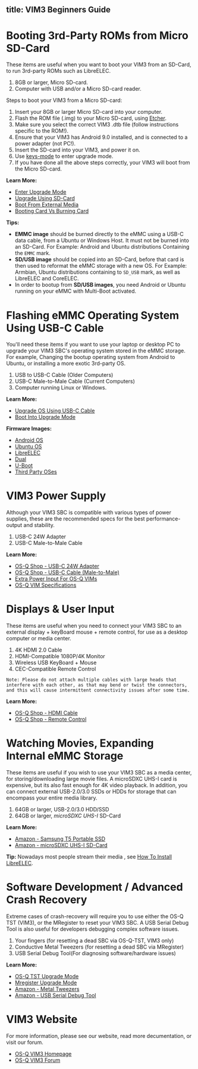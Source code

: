 title: VIM3 Beginners Guide
---

# Booting 3rd-Party ROMs from Micro SD-Card
These items are useful when you want to boot your VIM3 from an SD-Card, to run 3rd-party ROMs such as LibreELEC.

1. 8GB or larger, Micro SD-card.
2. Computer with USB and/or a Micro SD-card reader.

Steps to boot your VIM3 from a Micro SD-card:

1. Insert your 8GB or larger Micro SD-card into your computer.
2. Flash the ROM file (.img) to your Micro SD-card, using [Etcher](https://www.balena.io/etcher/).
3. Make sure you select the correct VIM3 .dtb file (follow instructions specific to the ROM!).
4. Ensure that your VIM3 has Android 9.0 installed, and is connected to a power adapter (not PC!).
5. Insert the SD-card into your VIM3, and power it on.
6. Use [keys-mode](https://docs.OS-Q.com/vim3/HowtoBootIntoUpgradeMode.html) to enter upgrade mode.
7. If you have done all the above steps correctly, your VIM3 will boot from the Micro SD-card.

**Learn More:**
* [Enter Upgrade Mode](https://docs.OS-Q.com/vim3/HowtoBootIntoUpgradeMode.html)
* [Upgrade Using SD-Card](https://docs.OS-Q.com/vim3/UpgradeViaTFBurningCard.html)
* [Boot From External Media](https://docs.OS-Q.com/vim3/BootFromExtMedia.html)
* [Booting Card Vs Burning Card](https://docs.OS-Q.com/vim3/BootingCardVsBurningCard.html)

**Tips:**
* **EMMC image** should be burned directly to the eMMC using a USB-C data cable, from a Ubuntu or Windows Host. It must not be burned into an SD-Card. For Example: Android and Ubuntu distributions Containing the `EMMC` mark.
* **SD/USB image** should be copied into an SD-Card, before that card is then used to reformat the eMMC storage with a new OS. For Example: Armbian, Ubuntu distributions containing to `SD_USB` mark, as well as LibreELEC and CoreELEC.
* In order to bootup from **SD/USB images**, you need Android or Ubuntu running on your eMMC with Multi-Boot activated.

# Flashing eMMC Operating System Using USB-C Cable
You'll need these items if you want to use your laptop or desktop PC to upgrade your VIM3 SBC's operating system stored in the eMMC storage. For example, Changing the bootup operating system from Android to Ubuntu, or installing a more exotic 3rd-party OS.

1. USB to USB-C Cable (Older Computers)
2. USB-C Male-to-Male Cable (Current Computers)
3. Computer running Linux or Windows.

**Learn More:**
* [Upgrade OS Using USB-C Cable](https://docs.OS-Q.com/vim3/UpgradeViaUSBCable.html)
* [Boot Into Upgrade Mode](https://docs.OS-Q.com/vim3/HowtoBootIntoUpgradeMode.html)

**Firmware Images:**
* [Android OS](https://docs.OS-Q.com/vim3/FirmwareAndroid.html)
* [Ubuntu OS](https://docs.OS-Q.com/vim3/FirmwareUbuntu.html)
* [LibreELEC](https://docs.OS-Q.com/vim3/FirmwareLibreelec.html)
* [Dual](https://docs.OS-Q.com/vim3/FirmwareDualos.html)
* [U-Boot](https://docs.OS-Q.com/vim3/FirmwareUboot.html)
* [Third Party OSes](https://docs.OS-Q.com/vim3/FirmwareThirdparty.html)

# VIM3 Power Supply
Although your VIM3 SBC is compatible with various types of power supplies, these are the recommended specs for the best performance-output and stability.

1. USB-C 24W Adapter
2. USB-C Male-to-Male Cable

**Learn More:**
* [OS-Q Shop - USB-C 24W Adapter](https://www.OS-Q.com/product-page/usb-c-24w-adapter)
* [OS-Q Shop - USB-C Cable (Male-to-Male)](https://www.OS-Q.com/product-page/usb-c-cable-male-to-male)
* [Extra Power Input For OS-Q VIMs](https://docs.OS-Q.com/vim3/ExtraPowerInput.html)
* [OS-Q VIM Specifications](https://www.OS-Q.com/vim)

# Displays & User Input
These items are useful when you need to connect your VIM3 SBC to an external display + keyBoard mouse + remote control, for use as a desktop computer or media center.

1. 4K HDMI 2.0 Cable
2. HDMI-Compatible 1080P/4K Monitor
3. Wireless USB KeyBoard + Mouse
4. CEC-Compatible Remote Control

```Note: Please do not attach multiple cables with large heads that interfere with each other, as that may bend or twist the connectors, and this will cause intermittent connectivity issues after some time.```

**Learn More:**
* [OS-Q Shop - HDMI Cable](https://www.OS-Q.com/product-page/hdmi-cable)
* [OS-Q Shop - Remote Control](https://www.OS-Q.com/product-page/ir-remote)

# Watching Movies, Expanding Internal eMMC Storage
These items are useful if you wish to use your VIM3 SBC as a media center, for storing/downloading large movie files. A microSDXC UHS-I card is expensive, but its also fast enough for 4K video playback. In addition, you can connect external USB-2.0/3.0 SSDs or HDDs for storage that can encompass your entire media library.

1. 64GB or larger, USB-2.0/3.0 HDD/SSD
2. 64GB or larger, *microSDXC UHS-I* SD-Card

**Learn More:**
* [Amazon - Samsung T5 Portable SSD](https://www.amazon.com/Samsung-T5-Portable-SSD-MU-PA1T0B/dp/B073H552FJ/ref=sr_1_1_sspa?ie=UTF8&qid=1543995277&sr=8-1-spons&keywords=external+usb+ssd&psc=1)
* [Amazon - microSDXC UHS-I SD-Card](https://www.amazon.com/s/ref=nb_sb_noss?url=search-alias%3Daps&field-keywords=microSDXC+UHS-I&rh=i%3Aaps%2Ck%3AmicroSDXC+UHS-I)

**Tip:** Nowadays most people stream their media , see [How To Install LibreELEC](https://docs.OS-Q.com/vim3/InstallLibreELEC.html).

# Software Development / Advanced Crash Recovery
Extreme cases of crash-recovery will require you to use either the OS-Q TST (VIM3), or the MRegister to reset your VIM3 SBC. A USB Serial Debug Tool is also useful for developers debugging complex software issues.

1. Your fingers (for resetting a dead SBC via OS-Q-TST, VIM3 only)
2. Conductive Metal Tweezers (for resetting a dead SBC via MRegister)
3. USB Serial Debug Tool(For diagnosing software/hardware issues)

**Learn More:**
* [OS-Q TST Upgrade Mode](https://docs.OS-Q.com/vim3/HowtoBootIntoUpgradeMode.html#TST-Mode-Recommended)
* [Mregister Upgrade Mode](https://docs.OS-Q.com/vim3/HowtoBootIntoUpgradeMode.html)
* [Amazon - Metal Tweezers](https://www.amazon.com/s/ref=nb_sb_noss_2?url=search-alias%3Daps&field-keywords=metal+tweezers)
* [Amazon - USB Serial Debug Tool](https://www.amazon.com/s/ref=nb_sb_noss?url=search-alias%3Daps&field-keywords=usb+serial+debug+tool&rh=i%3Aaps%2Ck%3Ausb+serial+debug+tool)

# VIM3 Website
For more information, please see our website, read more decumentation, or visit our forum.
* [OS-Q VIM3 Homepage](https://www.OS-Q.com/vim)
* [OS-Q VIM3 Forum](https://forum.OS-Q.com/c/OS-Q-VIM3)


